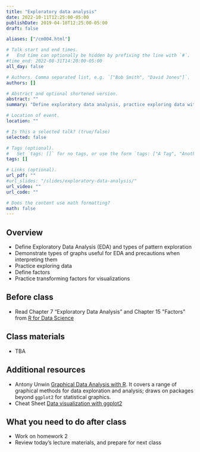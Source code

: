```yaml
---
title: "Exploratory data analysis"
date: 2022-10-11T12:25:00-05:00
publishDate: 2019-04-10T12:25:00-05:00
draft: false

aliases: ["/cm004.html"]

# Talk start and end times.
#   End time can optionally be hidden by prefixing the line with `#`.
#time_end: 2022-08-31T14:20:00-05:00
all_day: false

# Authors. Comma separated list, e.g. `["Bob Smith", "David Jones"]`.
authors: []

# Abstract and optional shortened version.
abstract: ""
summary: "Define exploratory data analysis, practice exploring data with visualizations, and familiarize with factors."

# Location of event.
location: ""

# Is this a selected talk? (true/false)
selected: false

# Tags (optional).
#   Set `tags: []` for no tags, or use the form `tags: ["A Tag", "Another Tag"]` for one or more tags.
tags: []

# Links (optional).
url_pdf: ""
#url_slides: "/slides/exploratory-data-analysis/"
url_video: ""
url_code: ""

# Does the content use math formatting?
math: false
---
```




## Overview

* Define Exploratory Data Analysis (EDA) and types of pattern exploration
* Demonstrate types of graphs useful for EDA and precautions when interpreting them
* Practice exploring data
* Define factors
* Practice transforming factors for visualizations

## Before class

* Read Chapter 7 “Exploratory Data Analysis” and Chapter 15 "Factors" from [R for Data Science](http://r4ds.had.co.nz/)

## Class materials

* TBA

<!--
* [Exploratory data analysis](/notes/exploratory-data-analysis/)
* [Practice exploring college education data](/notes/exploratory-data-analysis-practice/)
* Copied from the lecture on data wrangling, notes on factors: [Practice transforming and visualizing factors](/notes/factors-exercise/)
-->

## Additional resources

* Antony Unwin [Graphical Data Analysis with R](https://catalog.lib.uchicago.edu/vufind/Record/11609643#). It covers a range of graphical methods for data exploration and analysis; draws on packages beyond `ggplot2` for statistical graphics.
* Cheat Sheet [Data visualization with ggplot2](https://raw.githubusercontent.com/rstudio/cheatsheets/main/data-visualization.pdf)

## What you need to do after class

* Work on homework 2
* Review today’s lecture materials, and prepare for next class
